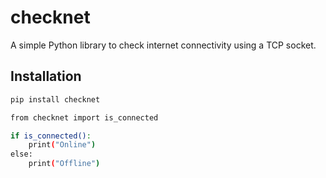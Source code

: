 # checknet

A simple Python library to check internet connectivity using a TCP socket.

## Installation

```bash
pip install checknet

from checknet import is_connected

if is_connected():
    print("Online")
else:
    print("Offline")
